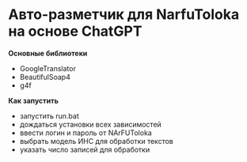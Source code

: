 # Авто-разметчик для NarfuToloka на основе ChatGPT
**Основные библиотеки**
* GoogleTranslator
* BeautifulSoap4
* g4f

**Как запустить**
* запустить run.bat
* дождаться установки всех зависимостей
* ввести логин и пароль от NArFUToloka
* выбрать модель ИНС для обработки текстов
* указать число записей для обработки
